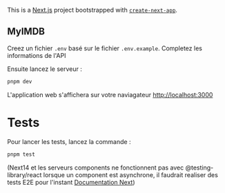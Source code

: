This is a [Next.js](https://nextjs.org/) project bootstrapped with [`create-next-app`](https://github.com/vercel/next.js/tree/canary/packages/create-next-app).

## MyIMDB

Creez un fichier `.env` basé sur le fichier `.env.example`.
Completez les informations de l'API

Ensuite lancez le serveur :

```bash
pnpm dev
```

L'application web s'affichera sur votre naviagateur [http://localhost:3000](http://localhost:3000) 

# Tests

Pour lancer les tests, lancez la commande :

```bash
pnpm test
```

(Next14 et les serveurs components ne fonctionnent pas avec @testing-library/react lorsque un component est asynchrone, il faudrait realiser des tests E2E pour l'instant [Documentation Next](https://nextjs.org/docs/app/building-your-application/testing/jest#additional-resources))
